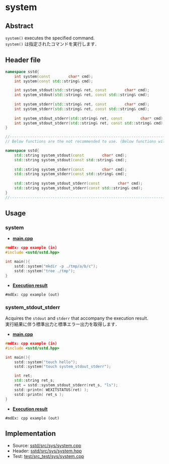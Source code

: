# system
## Abstract
`system()` executes the specified command.  
`system()` は指定されたコマンドを実行します．

## Header file
```cpp
namespace sstd{
    int system(const        char* cmd);
    int system(const std::string& cmd);

    int system_stdout(std::string& ret, const        char* cmd);
    int system_stdout(std::string& ret, const std::string& cmd);
    
    int system_stderr(std::string& ret, const        char* cmd);
    int system_stderr(std::string& ret, const std::string& cmd);
    
    int system_stdout_stderr(std::string& ret, const        char* cmd);
    int system_stdout_stderr(std::string& ret, const std::string& cmd);
}

//-----------------------------------------------------------------------------------------------------------------------------------------------
// Below functions are the not recommended to use. (Below functions will be delete on sstd ver 3.x.x).

namespace sstd{
    std::string system_stdout(const        char* cmd);
    std::string system_stdout(const std::string& cmd);
    
    std::string system_stderr(const        char* cmd);
    std::string system_stderr(const std::string& cmd);
    
    std::string system_stdout_stderr(const        char* cmd);
    std::string system_stdout_stderr(const std::string& cmd);
}
//-----------------------------------------------------------------------------------------------------------------------------------------------
```

## Usage
### system
- <u>**main.cpp**</u>
```cpp
#mdEx: cpp example (in)
#include <sstd/sstd.hpp>

int main(){
    sstd::system("mkdir -p ./tmp/a/b/c");
    sstd::system("tree ./tmp");
}
```
- <u>**Execution result**</u>
```
#mdEx: cpp example (out)
```

### system_stdout_stderr
Acquires the `stdout` and `stderr` that accompany the execution result.  
実行結果に伴う標準出力と標準エラー出力を取得します．

- <u>**main.cpp**</u>
```cpp
#mdEx: cpp example (in)
#include <sstd/sstd.hpp>

int main(){
    sstd::system("touch hello");
    sstd::system("touch system_stdout_stderr");

    int ret;
    std::string ret_s;
    ret = sstd::system_stdout_stderr(ret_s, "ls");
    sstd::printn( WEXITSTATUS(ret) );
    sstd::printn( ret_s );
}
```
- <u>**Execution result**</u>
```
#mdEx: cpp example (out)
```

## Implementation
- Source: [sstd/src/sys/system.cpp](https://github.com/admiswalker/SubStandardLibrary-SSTD-/blob/master/sstd/src/sys/system.cpp)
- Header: [sstd/src/sys/system.hpp](https://github.com/admiswalker/SubStandardLibrary-SSTD-/blob/master/sstd/src/sys/system.hpp)
- Test: [test/src_test/sys/system.cpp](https://github.com/admiswalker/SubStandardLibrary-SSTD-/blob/master/test/src_test/sys/system.cpp)
